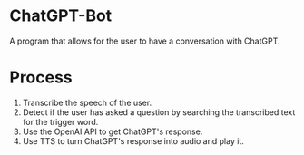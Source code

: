 # ChatGPT-Bot
A program that allows for the user to have a conversation with ChatGPT.

# Process
1. Transcribe the speech of the user.
2. Detect if the user has asked a question by searching the transcribed text for the trigger word.
3. Use the OpenAI API to get ChatGPT's response.
4. Use TTS to turn ChatGPT's response into audio and play it.
